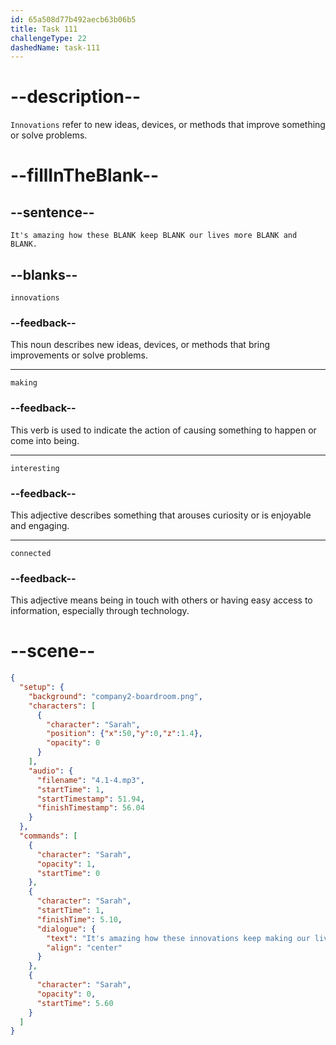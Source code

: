 ```yaml
---
id: 65a508d77b492aecb63b06b5
title: Task 111
challengeType: 22
dashedName: task-111
---
```


<!-- (Audio) Sarah: It's amazing how these innovations keep making our lives more interesting and connected. -->

# --description--

`Innovations` refer to new ideas, devices, or methods that improve something or solve problems. 

# --fillInTheBlank--

## --sentence--

`It's amazing how these BLANK keep BLANK our lives more BLANK and BLANK.`

## --blanks--

`innovations`

### --feedback--

This noun describes new ideas, devices, or methods that bring improvements or solve problems.

---

`making`

### --feedback--

This verb is used to indicate the action of causing something to happen or come into being.

---

`interesting`

### --feedback--

This adjective describes something that arouses curiosity or is enjoyable and engaging.

---

`connected`

### --feedback--

This adjective means being in touch with others or having easy access to information, especially through technology.

# --scene--

```json
{
  "setup": {
    "background": "company2-boardroom.png",
    "characters": [
      {
        "character": "Sarah",
        "position": {"x":50,"y":0,"z":1.4},
        "opacity": 0
      }
    ],
    "audio": {
      "filename": "4.1-4.mp3",
      "startTime": 1,
      "startTimestamp": 51.94,
      "finishTimestamp": 56.04
    }
  },
  "commands": [
    {
      "character": "Sarah",
      "opacity": 1,
      "startTime": 0
    },
    {
      "character": "Sarah",
      "startTime": 1,
      "finishTime": 5.10,
      "dialogue": {
        "text": "It's amazing how these innovations keep making our lives more interesting and connected.",
        "align": "center"
      }
    },
    {
      "character": "Sarah",
      "opacity": 0,
      "startTime": 5.60
    }
  ]
}
```
